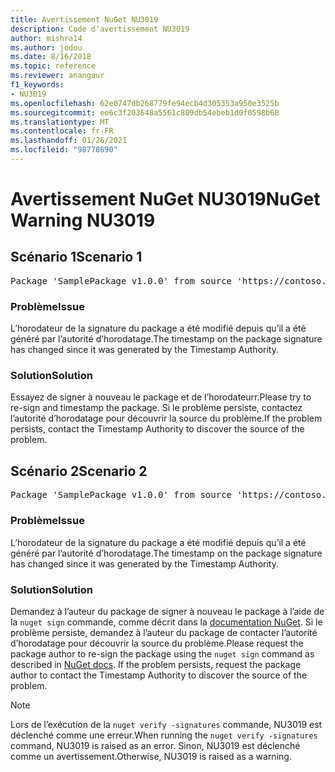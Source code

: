 ```yaml
---
title: Avertissement NuGet NU3019
description: Code d’avertissement NU3019
author: mishra14
ms.author: jodou
ms.date: 8/16/2018
ms.topic: reference
ms.reviewer: anangaur
f1_keywords:
- NU3019
ms.openlocfilehash: 62e0747db268779fe94ecb4d305353a950e3525b
ms.sourcegitcommit: ee6c3f203648a5561c809db54ebeb1d0f0598b68
ms.translationtype: MT
ms.contentlocale: fr-FR
ms.lasthandoff: 01/26/2021
ms.locfileid: "98778690"
---
```

# <a name="nuget-warning-nu3019"></a><span data-ttu-id="88736-103">Avertissement NuGet NU3019</span><span class="sxs-lookup"><span data-stu-id="88736-103">NuGet Warning NU3019</span></span>

## <a name="scenario-1"></a><span data-ttu-id="88736-104">Scénario 1</span><span class="sxs-lookup"><span data-stu-id="88736-104">Scenario 1</span></span>

<pre>Package 'SamplePackage v1.0.0' from source 'https://contoso.com/index.json': The timestamp integrity check failed.</pre>

### <a name="issue"></a><span data-ttu-id="88736-105">Problème</span><span class="sxs-lookup"><span data-stu-id="88736-105">Issue</span></span>

<span data-ttu-id="88736-106">L’horodateur de la signature du package a été modifié depuis qu’il a été généré par l’autorité d’horodatage.</span><span class="sxs-lookup"><span data-stu-id="88736-106">The timestamp on the package signature has changed since it was generated by the Timestamp Authority.</span></span>


### <a name="solution"></a><span data-ttu-id="88736-107">Solution</span><span class="sxs-lookup"><span data-stu-id="88736-107">Solution</span></span>

<span data-ttu-id="88736-108">Essayez de signer à nouveau le package et de l’horodateurr.</span><span class="sxs-lookup"><span data-stu-id="88736-108">Please try to re-sign and timestamp the package.</span></span> <span data-ttu-id="88736-109">Si le problème persiste, contactez l’autorité d’horodatage pour découvrir la source du problème.</span><span class="sxs-lookup"><span data-stu-id="88736-109">If the problem persists, contact the Timestamp Authority to discover the source of the problem.</span></span>



## <a name="scenario-2"></a><span data-ttu-id="88736-110">Scénario 2</span><span class="sxs-lookup"><span data-stu-id="88736-110">Scenario 2</span></span>

<pre>Package 'SamplePackage v1.0.0' from source 'https://contoso.com/index.json': The primary signature's timestamp integrity check failed.</pre>

### <a name="issue"></a><span data-ttu-id="88736-111">Problème</span><span class="sxs-lookup"><span data-stu-id="88736-111">Issue</span></span>

<span data-ttu-id="88736-112">L’horodateur de la signature du package a été modifié depuis qu’il a été généré par l’autorité d’horodatage.</span><span class="sxs-lookup"><span data-stu-id="88736-112">The timestamp on the package signature has changed since it was generated by the Timestamp Authority.</span></span>


### <a name="solution"></a><span data-ttu-id="88736-113">Solution</span><span class="sxs-lookup"><span data-stu-id="88736-113">Solution</span></span>

<span data-ttu-id="88736-114">Demandez à l’auteur du package de signer à nouveau le package à l’aide de la `nuget sign` commande, comme décrit dans la [documentation NuGet](../../create-packages/sign-a-package.md). Si le problème persiste, demandez à l’auteur du package de contacter l’autorité d’horodatage pour découvrir la source du problème.</span><span class="sxs-lookup"><span data-stu-id="88736-114">Please request the package author to re-sign the package using the `nuget sign` command as described in [NuGet docs](../../create-packages/sign-a-package.md). If the problem persists, request the package author to contact the Timestamp Authority to discover the source of the problem.</span></span>


> [!Note]
> <span data-ttu-id="88736-115">Lors de l’exécution de la `nuget verify -signatures` commande, NU3019 est déclenché comme une erreur.</span><span class="sxs-lookup"><span data-stu-id="88736-115">When running the `nuget verify -signatures` command, NU3019 is raised as an error.</span></span> <span data-ttu-id="88736-116">Sinon, NU3019 est déclenché comme un avertissement.</span><span class="sxs-lookup"><span data-stu-id="88736-116">Otherwise, NU3019 is raised as a warning.</span></span>
